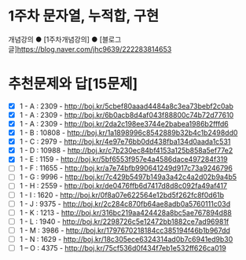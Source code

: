 1주차 문자열, 누적합, 구현
===

개념강의
● [1주차개념강의]
● [블로그글]https://blog.naver.com/jhc9639/222283814653

추천문제와 답[15문제]
===

- [X] 1 - A : 2309 - http://boj.kr/5cbef80aaad4484a8c3ea73bebf2c0ab
- [X] 1 - A : 2309 - http://boj.kr/6b0acb8d4af043f88800c74b72d77610
- [X] 1 - A : 2309 - http://boj.kr/2da2c198ee3744e2babea1986b2fffd6
- [X] 1 - B : 10808 - http://boj.kr/1a1898996c8542889b32b4c1b2498dd0
- [X] 1 - C : 2979 - http://boj.kr/4e97e76bb0dd438fba134d0aada1c531
- [X] 1 - D : 10988 - http://boj.kr/c7b230ec84bf4153a125b858a5ef77e2
- [X] 1 - E : 1159 - http://boj.kr/5bf6553f957e4a4586dace497284f319
- [ ] 1 - F : 11655 - http://boj.kr/a7e74bfb990641249d917c73a9246796
- [ ] 1 - G : 9996 - http://boj.kr/7c429b5497b149a3a42c4a2d02b9a4b5
- [ ] 1 - H : 2559 - http://boj.kr/de0476ffb6d7417d8d8c092fa49af417
- [ ] 1 - I : 1620 - http://boj.kr/0f8a07e622564e12bd5f262fc8f0d61b
- [ ] 1 - J : 9375 - http://boj.kr/2c284c870fb64ae8adb0a5760111c03d
- [ ] 1 - K : 1213 - http://boj.kr/316bc219aa424428a8bc5ae767894d88
- [ ] 1 - L : 1940 - http://boj.kr/2298726c5e12472bb1882ce7ad96981f
- [ ] 1 - M : 3986 - http://boj.kr/1797670218184cc385194f46b1b967dd
- [ ] 1 - N : 1629 - http://boj.kr/18c305ece6324314ad0b7c6941ed9b30
- [ ] 1 – O : 4375 - http://boj.kr/75cf536d0f434f7eb1e532ff626ca019